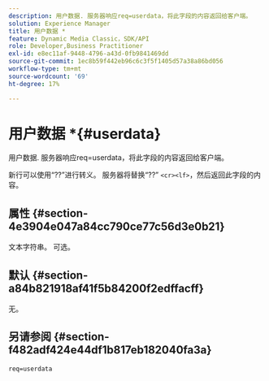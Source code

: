 ```yaml
---
description: 用户数据. 服务器响应req=userdata，将此字段的内容返回给客户端。
solution: Experience Manager
title: 用户数据 *
feature: Dynamic Media Classic，SDK/API
role: Developer,Business Practitioner
exl-id: e8ec11af-9448-4796-a43d-0fb9841469dd
source-git-commit: 1ec8b59f442eb96c6c3f5f1405d57a38a86bd056
workflow-type: tm+mt
source-wordcount: '69'
ht-degree: 17%

---
```


# 用户数据 *{#userdata}

用户数据. 服务器响应req=userdata，将此字段的内容返回给客户端。

新行可以使用“??”进行转义。 服务器将替换“??” `<cr><lf>`，然后返回此字段的内容。

## 属性 {#section-4e3904e047a84cc790ce77c56d3e0b21}

文本字符串。 可选。

## 默认 {#section-a84b821918af41f5b84200f2edffacff}

无。

## 另请参阅 {#section-f482adf424e44df1b817eb182040fa3a}

`req=userdata`
